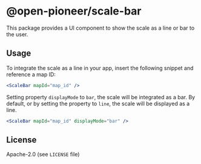 # @open-pioneer/scale-bar

This package provides a UI component to show the scale as a line or bar to the user.

## Usage

To integrate the scale as a line in your app, insert the following snippet and reference a map ID:

```jsx
<ScaleBar mapId="map_id" />
```

Setting property `displayMode` to `bar`, the scale will be integrated as a bar. By default, or by setting the property to `line`, the scale will be displayed as a line.

```jsx
<ScaleBar mapId="map_id" displayMode="bar" />
```

## License

Apache-2.0 (see `LICENSE` file)
